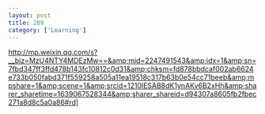 ```yaml
---
layout: post
title: 289
category: ['Learning']
---
```


http://mp.weixin.qq.com/s?__biz=MzU4NTY4MDEzMw==&amp;mid=2247491543&amp;idx=1&amp;sn=7fbd347ff3ffd478b143fc10812c0d31&amp;chksm=fd878bbdcaf002ab6624e733b050fabd371f559258a505a11ea19518c317b63b0e54cc71beeb&amp;mpshare=1&amp;scene=1&amp;srcid=1210lESAB8dK1ynAKv6B2xHh&amp;sharer_sharetime=1639067528344&amp;sharer_shareid=d94307a8605fb2fbec271a8d8c5a0a86#rd]


